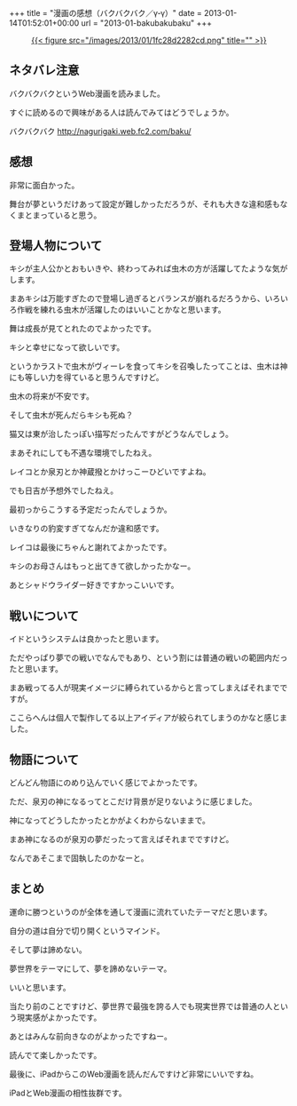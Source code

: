 +++
title = "漫画の感想（バクバクバク／γ‐γ）"
date = 2013-01-14T01:52:01+00:00
url = "2013-01-bakubakubaku"
+++

<p align="center">
  <a title="バクバクバク" href="http://nagurigaki.web.fc2.com/baku/" target="_blank">{{< figure src="/images/2013/01/1fc28d2282cd.png" title="" >}}</a>
</p>

## ネタバレ注意

バクバクバクというWeb漫画を読みました。

すぐに読めるので興味がある人は読んでみてはどうでしょうか。

バクバクバク
<http://nagurigaki.web.fc2.com/baku/>

## 感想

非常に面白かった。

舞台が夢というだけあって設定が難しかっただろうが、それも大きな違和感もなくまとまっていると思う。

## 登場人物について

キシが主人公かとおもいきや、終わってみれば虫木の方が活躍してたような気がします。

まあキシは万能すぎたので登場し過ぎるとバランスが崩れるだろうから、いろいろ作戦を練れる虫木が活躍したのはいいことかなと思います。

舞は成長が見てとれたのでよかったです。

キシと幸せになって欲しいです。

というかラストで虫木がヴィーレを食ってキシを召喚したってことは、虫木は神にも等しい力を得ていると思うんですけど。

虫木の将来が不安です。

そして虫木が死んだらキシも死ぬ？

猫又は東が治したっぽい描写だったんですがどうなんでしょう。

まあそれにしても不遇な環境でしたねえ。

レイコとか泉刃とか神蔵撥とかけっこーひどいですよね。

でも日吉が予想外でしたねえ。

最初っからこうする予定だったんでしょうか。

いきなりの豹変すぎてなんだか違和感です。

レイコは最後にちゃんと謝れてよかったです。

キシのお母さんはもっと出てきて欲しかったかなー。

あとシャドウライダー好きですかっこいいです。

## 戦いについて

イドというシステムは良かったと思います。

ただやっぱり夢での戦いでなんでもあり、という割には普通の戦いの範囲内だったと思います。

まあ戦ってる人が現実イメージに縛られているからと言ってしまえばそれまでですが。

ここらへんは個人で製作してる以上アイディアが絞られてしまうのかなと感じました。

## 物語について

どんどん物語にのめり込んでいく感じでよかったです。

ただ、泉刃の神になるってとこだけ背景が足りないように感じました。

神になってどうしたかったとかがよくわからないままで。

まあ神になるのが泉刃の夢だったって言えばそれまでですけど。

なんであそこまで固執したのかなーと。

## まとめ

運命に勝つというのが全体を通して漫画に流れていたテーマだと思います。

自分の道は自分で切り開くというマインド。

そして夢は諦めない。

夢世界をテーマにして、夢を諦めないテーマ。

いいと思います。

当たり前のことですけど、夢世界で最強を誇る人でも現実世界では普通の人という現実感がよかったです。

あとはみんな前向きなのがよかったですねー。

読んでて楽しかったです。

最後に、iPadからこのWeb漫画を読んだんですけど非常にいいですね。

iPadとWeb漫画の相性抜群です。